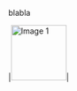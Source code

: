blabla

|<img src="https://github.com/user-attachments/assets/23388a4e-abc0-43bd-8a3c-f518a1352ad4" alt="Image 1" width="100" height="100">|

